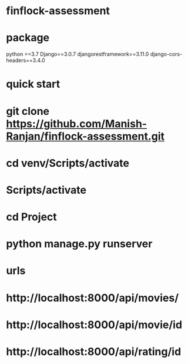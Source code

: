 # finflock-assessment

# package

python ==3.7
Django==3.0.7
djangorestframework==3.11.0
django-cors-headers==3.4.0

# quick start

# git clone https://github.com/Manish-Ranjan/finflock-assessment.git
# cd venv/Scripts/activate
# Scripts/activate
# cd Project
# python manage.py runserver

# urls

# http://localhost:8000/api/movies/
# http://localhost:8000/api/movie/id
# http://localhost:8000/api/rating/id
